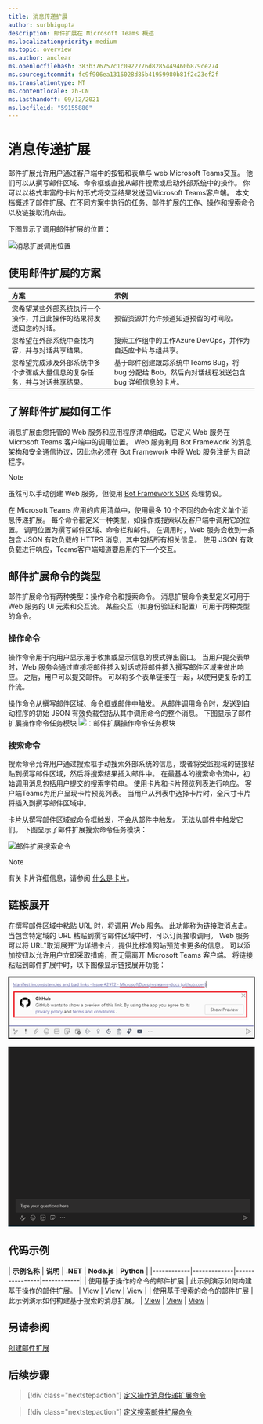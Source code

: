 ```yaml
---
title: 消息传递扩展
author: surbhigupta
description: 邮件扩展在 Microsoft Teams 概述
ms.localizationpriority: medium
ms.topic: overview
ms.author: anclear
ms.openlocfilehash: 383b376757c1c0922776d8285449460b879ce274
ms.sourcegitcommit: fc9f906ea1316028d85b41959980b81f2c23ef2f
ms.translationtype: MT
ms.contentlocale: zh-CN
ms.lasthandoff: 09/12/2021
ms.locfileid: "59155880"
---
```

# <a name="messaging-extensions"></a>消息传递扩展

邮件扩展允许用户通过客户端中的按钮和表单与 web Microsoft Teams交互。 他们可以从撰写邮件区域、命令框或直接从邮件搜索或启动外部系统中的操作。 你可以以格式丰富的卡片的形式将交互结果发送回Microsoft Teams客户端。 本文档概述了邮件扩展、在不同方案中执行的任务、邮件扩展的工作、操作和搜索命令以及链接取消点击。

下图显示了调用邮件扩展的位置：

![消息扩展调用位置](~/assets/images/messaging-extension-invoke-locations.png)

## <a name="scenarios-where-messaging-extensions-are-used"></a>使用邮件扩展的方案

| 方案 | 示例 |
|:-----------------|:-----------------|
|您希望某些外部系统执行一个操作，并且此操作的结果将发送回您的对话。|预留资源并允许频道知道预留的时间段。|
|您希望在外部系统中查找内容，并与对话共享结果。|搜索工作组中的工作Azure DevOps，并作为自适应卡片与组共享。|
|您希望完成涉及外部系统中多个步骤或大量信息的复杂任务，并与对话共享结果。|基于邮件创建跟踪系统中Teams Bug，将 bug 分配给 Bob，然后向对话线程发送包含 bug 详细信息的卡片。|

## <a name="understand-how-messaging-extensions-work"></a>了解邮件扩展如何工作

消息扩展由您托管的 Web 服务和应用程序清单组成，它定义 Web 服务在 Microsoft Teams 客户端中的调用位置。 Web 服务利用 Bot Framework 的消息架构和安全通信协议，因此你必须在 Bot Framework 中将 Web 服务注册为自动程序。 

> [!NOTE]
> 虽然可以手动创建 Web 服务，但使用 [Bot Framework SDK](https://github.com/microsoft/botframework-sdk) 处理协议。

在 Microsoft Teams 应用的应用清单中，使用最多 10 个不同的命令定义单个消息传递扩展。 每个命令都定义一种类型，如操作或搜索以及客户端中调用它的位置。 调用位置为撰写邮件区域、命令栏和邮件。 在调用时，Web 服务会收到一条包含 JSON 有效负载的 HTTPS 消息，其中包括所有相关信息。 使用 JSON 有效负载进行响应，Teams客户端知道要启用的下一个交互。 

## <a name="types-of-messaging-extension-commands"></a>邮件扩展命令的类型

邮件扩展命令有两种类型：操作命令和搜索命令。 消息扩展命令类型定义可用于 Web 服务的 UI 元素和交互流。 某些交互（如身份验证和配置）可用于两种类型的命令。

### <a name="action-commands"></a>操作命令

操作命令用于向用户显示用于收集或显示信息的模式弹出窗口。 当用户提交表单时，Web 服务会通过直接将邮件插入对话或将邮件插入撰写邮件区域来做出响应。 之后，用户可以提交邮件。 可以将多个表单链接在一起，以使用更复杂的工作流。

操作命令从撰写邮件区域、命令框或邮件中触发。 从邮件调用命令时，发送到自动程序的初始 JSON 有效负载包括从其中调用命令的整个消息。 下图显示了邮件扩展操作命令任务模块 ![ ：邮件扩展操作命令任务模块](~/assets/images/task-module.png)

### <a name="search-commands"></a>搜索命令

搜索命令允许用户通过搜索框手动搜索外部系统的信息，或者将受监视域的链接粘贴到撰写邮件区域，然后将搜索结果插入邮件中。 在最基本的搜索命令流中，初始调用消息包括用户提交的搜索字符串。 使用卡片和卡片预览列表进行响应。 客户端Teams为用户呈现卡片预览列表。 当用户从列表中选择卡片时，全尺寸卡片将插入到撰写邮件区域中。

卡片从撰写邮件区域或命令框触发，不会从邮件中触发。 无法从邮件中触发它们。
下图显示了邮件扩展搜索命令任务模块：

![邮件扩展搜索命令](~/assets/images/search-extension.png)

> [!NOTE]
> 有关卡片详细信息，请参阅 [什么是卡片](../task-modules-and-cards/what-are-cards.md)。

## <a name="link-unfurling"></a>链接展开

在撰写邮件区域中粘贴 URL 时，将调用 Web 服务。 此功能称为链接取消点击。 当包含特定域的 URL 粘贴到撰写邮件区域中时，可以订阅接收调用。 Web 服务可以将 URL"取消展开"为详细卡片，提供比标准网站预览卡更多的信息。 可以添加按钮以允许用户立即采取措施，而无需离开 Microsoft Teams 客户端。
将链接粘贴到邮件扩展中时，以下图像显示链接展开功能：
 
![取消链接](../assets/images/messaging-extension/unfurl-link.png)

![链接取消点击](../assets/images/messaging-extension/link-unfurl.gif)

## <a name="code-sample"></a>代码示例

| **示例名称** | **说明** | **.NET** | **Node.js** | **Python** |
|------------|-------------|----------------|------------|
| 使用基于操作的命令的邮件扩展 | 此示例演示如何构建基于操作的邮件扩展。 | [View](https://github.com/microsoft/BotBuilder-Samples/tree/master/samples/csharp_dotnetcore/51.teams-messaging-extensions-action) | [View](https://github.com/microsoft/BotBuilder-Samples/tree/master/samples/javascript_nodejs/51.teams-messaging-extensions-action) | [View](https://github.com/microsoft/BotBuilder-Samples/tree/main/samples/python/51.teams-messaging-extensions-action) |
| 使用基于搜索的命令的邮件扩展 | 此示例演示如何构建基于搜索的消息扩展。 | [View](https://github.com/microsoft/BotBuilder-Samples/tree/master/samples/csharp_dotnetcore/50.teams-messaging-extensions-search) | [View](https://github.com/microsoft/BotBuilder-Samples/tree/master/samples/javascript_nodejs/50.teams-messaging-extensions-search) | [View](https://github.com/microsoft/BotBuilder-Samples/tree/main/samples/python/50.teams-messaging-extension-search) |

## <a name="see-also"></a>另请参阅

[创建邮件扩展](../build-your-first-app/build-messaging-extension.md)


## <a name="next-step"></a>后续步骤

> [!div class="nextstepaction"]
> [定义操作消息传递扩展命令](~/messaging-extensions/how-to/action-commands/define-action-command.md)

> [!div class="nextstepaction"]
> [定义搜索邮件扩展命令](~/messaging-extensions/how-to/search-commands/define-search-command.md)
